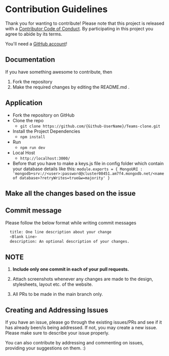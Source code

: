 # Contribution Guidelines
Thank you for wanting to contribute!
Please note that this project is released with a [Contributor Code of Conduct](Code-of-Conduct.md). By participating in this project you agree to abide by its terms.

You'll need a [GitHub account](https://github.com/join)!


## Documentation
If you have something awesome to contribute, then

1. Fork the repository
2. Make the required changes by editing the README.md .

## Application
- Fork the repository on GitHub
- Clone the repo
  - `git clone https://github.com/{Github-UserName}/Teams-clone.git` 
- Install the Project Dependencies
  - `npm install`
- Run 
  - `npm run dev` 
- Local Host
  - `http://localhost:3000/`
- Before that you have to make a keys.js file in config folder which contain your database details like this:
  `module.exports = { MongoURI : 'mongodb+srv://<user>:password@cluster08451.am7f4.mongodb.net/<name of database>?retryWrites=true&w=majority' }`


## Make all the changes based on the issue

## Commit message

Please follow the below format while writing commit messages

```bash
  title: One line description about your change
  <Blank Line>
  description: An optional description of your changes.
```

## NOTE
 1. **Include only one commit in each of your pull requests.**
 
 2. Attach screenshots whenever any changes are made to the design, stylesheets, layout etc. of the website.
 
 3. All PRs to be made in the main branch only.
 
 
## Creating and Addressing Issues
 If you have an issue, please go through the existing issues/PRs and see if it has already been/is being addressed. If not, you may create a new issue. Please make sure to describe your issue properly. 
 
 
You can also contribute by addressing and commenting on issues, providing your suggestions on them. :)
